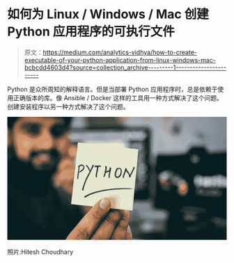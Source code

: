 # 如何为 Linux / Windows / Mac 创建 Python 应用程序的可执行文件

> 原文：<https://medium.com/analytics-vidhya/how-to-create-executable-of-your-python-application-from-linux-windows-mac-bcbcdd4603d4?source=collection_archive---------1----------------------->

Python 是众所周知的解释语言。但是当部署 Python 应用程序时，总是依赖于使用正确版本的库。像 Ansible / Docker 这样的工具用一种方式解决了这个问题。创建安装程序以另一种方式解决了这个问题。

![](img/17dd3d57bd995e007345ff4ce9cc62f7.png)

照片:Hitesh Choudhary